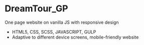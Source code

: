 # DreamTour_GP
One page website on vanilla JS with responsive design

- HTML5, CSS, SCSS, JAVASCRIPT, GULP
- Adaptive to different device screens, mobile-friendly website

